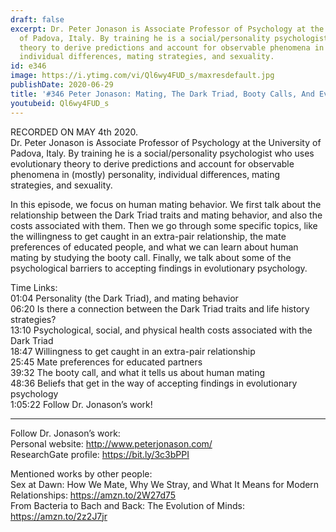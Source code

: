 ```yaml
---
draft: false
excerpt: Dr. Peter Jonason is Associate Professor of Psychology at the University
  of Padova, Italy. By training he is a social/personality psychologist who uses evolutionary
  theory to derive predictions and account for observable phenomena in (mostly) personality,
  individual differences, mating strategies, and sexuality.
id: e346
image: https://i.ytimg.com/vi/Ql6wy4FUD_s/maxresdefault.jpg
publishDate: 2020-06-29
title: '#346 Peter Jonason: Mating, The Dark Triad, Booty Calls, And Evo Psych'
youtubeid: Ql6wy4FUD_s
---
```

RECORDED ON MAY 4th 2020.  
Dr. Peter Jonason is Associate Professor of Psychology at the University of Padova, Italy. By training he is a social/personality psychologist who uses evolutionary theory to derive predictions and account for observable phenomena in (mostly) personality, individual differences, mating strategies, and sexuality.

In this episode, we focus on human mating behavior. We first talk about the relationship between the Dark Triad traits and mating behavior, and also the costs associated with them. Then we go through some specific topics, like the willingness to get caught in an extra-pair relationship, the mate preferences of educated people, and what we can learn about human mating by studying the booty call. Finally, we talk about some of the psychological barriers to accepting findings in evolutionary psychology.

Time Links:  
01:04  Personality (the Dark Triad), and mating behavior  
06:20  Is there a connection between the Dark Triad traits and life history strategies?  
13:10  Psychological, social, and physical health costs associated with the Dark Triad  
18:47  Willingness to get caught in an extra-pair relationship  
25:45  Mate preferences for educated partners  
39:32  The booty call, and what it tells us about human mating  
48:36  Beliefs that get in the way of accepting findings in evolutionary psychology  
1:05:22  Follow Dr. Jonason’s work!

---

Follow Dr. Jonason’s work:  
Personal website: http://www.peterjonason.com/  
ResearchGate profile: https://bit.ly/3c3bPPI

Mentioned works by other people:  
Sex at Dawn: How We Mate, Why We Stray, and What It Means for Modern Relationships: https://amzn.to/2W27d75  
From Bacteria to Bach and Back: The Evolution of Minds: https://amzn.to/2z2J7jr
